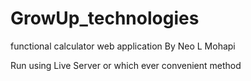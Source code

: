 # GrowUp_technologies
functional calculator web application
By Neo L Mohapi


Run using Live Server or which ever convenient method 